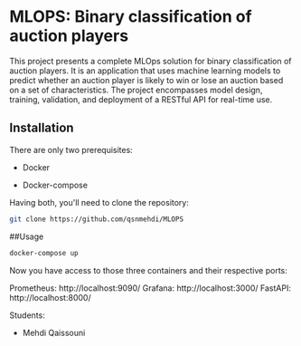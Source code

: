 # MLOPS: Binary classification of auction players

This project presents a complete MLOps solution for binary classification of auction players. It is an application that uses machine learning models to predict whether an auction player is likely to win or lose an auction based on a set of characteristics. The project encompasses model design, training, validation, and deployment of a RESTful API for real-time use.

## Installation

There are only two prerequisites:

 - Docker
 
 - Docker-compose

Having both, you'll need to clone the repository:

```bash
git clone https://github.com/qsnmehdi/MLOPS
```



##Usage

```bash
docker-compose up
```

Now you have access to those three containers and their respective ports:

Prometheus: http://localhost:9090/
Grafana: http://localhost:3000/
FastAPI: http://localhost:8000/

Students:

 - Mehdi Qaissouni
